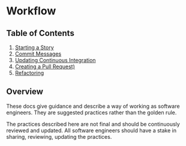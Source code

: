 # Workflow

## Table of Contents
1. [Starting a Story](stories.md)
1. [Commit Messages](commit_messages.md)
1. [Updating Continuous Integration](continuous_integration.md)
1. [Creating a Pull Request)](pull_request.md)
1. [Refactoring](refactoring.md)


## Overview
These docs give guidance and describe a way of working as software engineers. They are suggested practices rather than the golden rule.

The practices described here are not final and should be continuously reviewed and updated. All software engineers should have a stake 
in sharing, reviewing, updating the practices.
